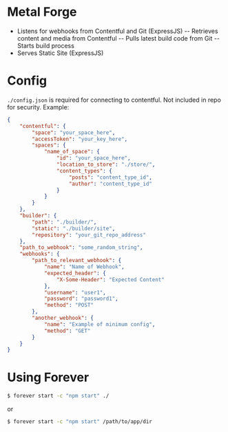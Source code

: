 # Metal Forge

- Listens for webhooks from Contentful and Git (ExpressJS)
-- Retrieves content and media from Contentful
-- Pulls latest build code from Git
-- Starts build process
- Serves Static Site (ExpressJS)

# Config
`./config.json` is required for connecting to contentful.  Not included in repo for security.  Example:
```json
{
	"contentful": {
		"space": "your_space_here",
		"accessToken": "your_key_here",
		"spaces": {
			"name_of_space": {
				"id": "your_space_here",
				"location_to_store": "./store/",
				"content_types": {
					"posts": "content_type_id",
					"author": "content_type_id"
				}
			}
		}
	},
	"builder": {
		"path": "./builder/",
		"static": "./builder/site",
		"repository": "your_git_repo_address"
	},
	"path_to_webhook": "some_random_string",
	"webhooks": {
		"path_to_relevant_webhook": {
			"name": "Name of Webhook",
			"expected_header": {
				"X-Some-Header": "Expected Content"
			},
			"username": "user1",
			"password": "password1",
			"method": "POST"
		},
		"another_webhook": {
			"name": "Example of minimum config",
			"method": "GET"
		}
	}
}
```

# Using Forever
```bash
$ forever start -c "npm start" ./
```

or
```bash
$ forever start -c "npm start" /path/to/app/dir
```